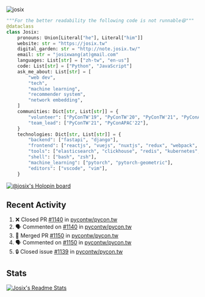 ![josix](https://komarev.com/ghpvc/?username=josix)
```python
"""For the better readability the following code is not runnable😆"""
@dataclass
class Josix:
    pronouns: Union[Literal["he"], Literal["him"]]
    website: str = "https://josix.tw"
    digital_garden: str = "http://note.josix.tw/"
    email: str = "josixwang(at)gmail.com"
    languages: List[str] = ["zh-tw", "en-us"]
    code: List[str] = ["Python", "JavaScript"]
    ask_me_about: List[str] = [
        "web dev",
        "tech",
        "machine learning",
        "recommender system",
        "network embedding",
    ]
    communities: Dict[str, List[str]] = {
        "volunteer": ["PyConTW'19", "PyConTW'20", "PyConTW'21", "PyConAPAC'22"],
        "team_lead": ["PyConTW'21", "PyConAPAC'22"],
    }
    technologies: Dict[str, List[str]] = {
        "backend": ["fastapi", "django"],
        "frontend": ["reactjs", "vuejs", "nuxtjs", "redux", "webpack", "tailwindcss"],
        "tools": ["elasticsearch", "clickhouse", "redis", "kubernetes", "docker"],
        "shell": ["bash", "zsh"],
        "machine_learning": ["pytorch", "pytorch-geometric"],
        "editors": ["vscode", "vim"],
    }
```
[![@josix's Holopin board](https://holopin.io/api/user/board?user=josix)](https://holopin.io/@josix)

## Recent Activity
<!--START_SECTION:activity-->
1. ❌ Closed PR [#1140](https://github.com/pycontw/pycon.tw/pull/1140) in [pycontw/pycon.tw](https://github.com/pycontw/pycon.tw)
2. 🗣 Commented on [#1140](https://github.com/pycontw/pycon.tw/pull/1140#issuecomment-1751902425) in [pycontw/pycon.tw](https://github.com/pycontw/pycon.tw)
3. 🎉 Merged PR [#1150](https://github.com/pycontw/pycon.tw/pull/1150) in [pycontw/pycon.tw](https://github.com/pycontw/pycon.tw)
4. 🗣 Commented on [#1150](https://github.com/pycontw/pycon.tw/pull/1150#issuecomment-1741731487) in [pycontw/pycon.tw](https://github.com/pycontw/pycon.tw)
5. 🔒 Closed issue [#1139](https://github.com/pycontw/pycon.tw/issues/1139) in [pycontw/pycon.tw](https://github.com/pycontw/pycon.tw)
<!--END_SECTION:activity-->



## Stats
[![Josix's Readme Stats](https://github-readme-stats.vercel.app/api?username=josix&show_icons=true&theme=default&count_private=true&card_width=400)](https://github.com/anuraghazra/github-readme-stats)
